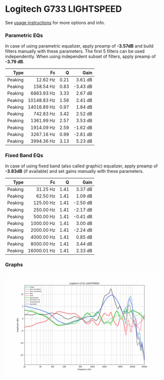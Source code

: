 # Logitech G733 LIGHTSPEED
See [usage instructions](https://github.com/jaakkopasanen/AutoEq#usage) for more options and info.

### Parametric EQs
In case of using parametric equalizer, apply preamp of **-3.57dB** and build filters manually
with these parameters. The first 5 filters can be used independently.
When using independent subset of filters, apply preamp of **-3.79 dB**.

| Type    | Fc          |    Q | Gain     |
|--------:|------------:|-----:|---------:|
| Peaking | 12.62 Hz    | 0.21 | 3.61 dB  |
| Peaking | 158.54 Hz   | 0.83 | -3.43 dB |
| Peaking | 6863.93 Hz  | 3.33 | 2.67 dB  |
| Peaking | 10148.83 Hz | 1.56 | 2.41 dB  |
| Peaking | 14016.89 Hz | 0.97 | 1.84 dB  |
| Peaking | 742.83 Hz   | 3.42 | 2.52 dB  |
| Peaking | 1361.99 Hz  | 2.57 | 3.53 dB  |
| Peaking | 1914.09 Hz  | 2.59 | -1.62 dB |
| Peaking | 3267.16 Hz  | 0.99 | -2.81 dB |
| Peaking | 3994.36 Hz  | 3.13 | 5.23 dB  |

### Fixed Band EQs
In case of using fixed band (also called graphic) equalizer, apply preamp of **-3.83dB**
(if available) and set gains manually with these parameters.

| Type    | Fc          |    Q | Gain     |
|--------:|------------:|-----:|---------:|
| Peaking | 31.25 Hz    | 1.41 | 3.37 dB  |
| Peaking | 62.50 Hz    | 1.41 | 1.09 dB  |
| Peaking | 125.00 Hz   | 1.41 | -2.50 dB |
| Peaking | 250.00 Hz   | 1.41 | -2.17 dB |
| Peaking | 500.00 Hz   | 1.41 | -0.41 dB |
| Peaking | 1000.00 Hz  | 1.41 | 3.00 dB  |
| Peaking | 2000.00 Hz  | 1.41 | -2.24 dB |
| Peaking | 4000.00 Hz  | 1.41 | 0.85 dB  |
| Peaking | 8000.00 Hz  | 1.41 | 3.44 dB  |
| Peaking | 16000.01 Hz | 1.41 | 2.33 dB  |

### Graphs
![](./Logitech%20G733%20LIGHTSPEED.png)